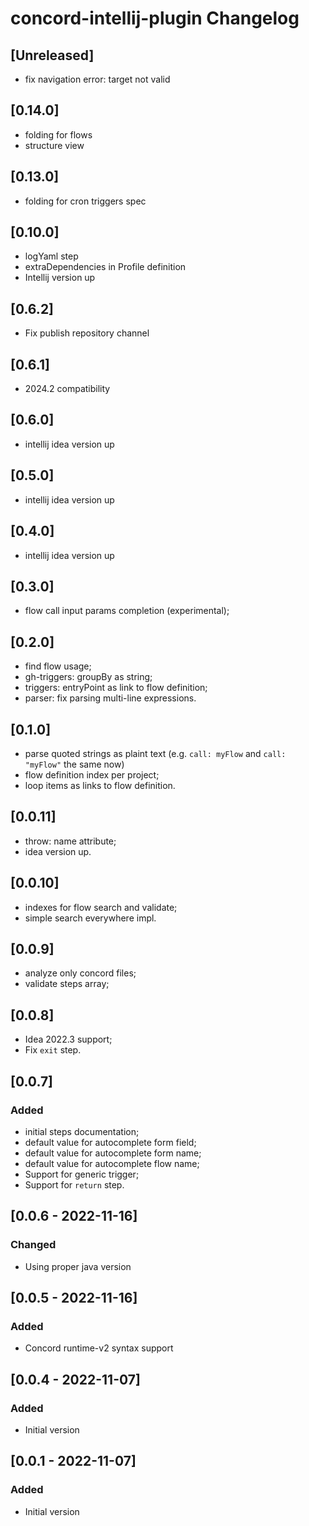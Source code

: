 # concord-intellij-plugin Changelog

## [Unreleased]
- fix navigation error: target not valid 

## [0.14.0]
- folding for flows
- structure view

## [0.13.0]
- folding for cron triggers spec

## [0.10.0]
- logYaml step
- extraDependencies in Profile definition
- Intellij version up

## [0.6.2]
- Fix publish repository channel

## [0.6.1]
- 2024.2 compatibility

## [0.6.0]
- intellij idea version up

## [0.5.0]
- intellij idea version up

## [0.4.0]
- intellij idea version up

## [0.3.0]
- flow call input params completion (experimental);

## [0.2.0]
- find flow usage;
- gh-triggers: groupBy as string;
- triggers: entryPoint as link to flow definition;
- parser: fix parsing multi-line expressions.

## [0.1.0]
- parse quoted strings as plaint text (e.g. `call: myFlow` and `call: "myFlow"` the same now)
- flow definition index per project;
- loop items as links to flow definition.

## [0.0.11]
- throw: name attribute;
- idea version up.

## [0.0.10]
- indexes for flow search and validate;
- simple search everywhere impl.

## [0.0.9]
- analyze only concord files;
- validate steps array;

## [0.0.8]
- Idea 2022.3 support;
- Fix `exit` step.

## [0.0.7]
### Added
- initial steps documentation;
- default value for autocomplete form field; 
- default value for autocomplete form name;
- default value for autocomplete flow name;
- Support for generic trigger;
- Support for `return` step.

## [0.0.6 - 2022-11-16]
### Changed
- Using proper java version

## [0.0.5 - 2022-11-16]
### Added
- Concord runtime-v2 syntax support

## [0.0.4 - 2022-11-07]
### Added
- Initial version

## [0.0.1 - 2022-11-07]
### Added
- Initial version
